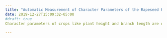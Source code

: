 ```yaml
---
title: "Automatic Measurement of Character Parameters of the Rapeseed Plant via Image Line Detection"
date: 2019-12-27T15:09:32-05:00
#draft: true
Character parameters of crops like plant height and branch length are of great importance to production and mechanized harvest. We propose a methodology for measuring the character parameters of rapeseed plants automatically by detecting line segments in the plant images. The image line detection process utilizes a Line Segment Detector (PAMI 2010) which is a fast, accurate, and state-of-the-art algorithm. For eliminating the useless and short line segments, we have used a number of techniques based on the geometric features of extracted lines. The experiment shows that the error rate of the results is very low (around 1.25%) with inexpensive computing resources, which can better meet the actual demands of agriculture.

---
```


